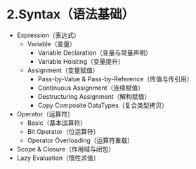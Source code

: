 # 2.Syntax（语法基础）

* Expression（表达式）
  * Variable（变量）
    * Variable Declaration（变量与常量声明）
    * Variable Hoisting（变量提升）
  * Assignment（变量赋值）
    * Pass-by-Value & Pass-by-Reference（传值与传引用）    
    * Continuous Assignment（连续赋值）
    * Destructuring Assignment（解构赋值）
    * Copy Composite DataTypes（复合类型拷贝）
* Operator（运算符）
    * Basic（基本运算符）
    * Bit Operator（位运算符）
    * Operator Overloading（运算符重载）
* Scope & Closure（作用域与闭包）
* Lazy Evaluation（惰性求值）
